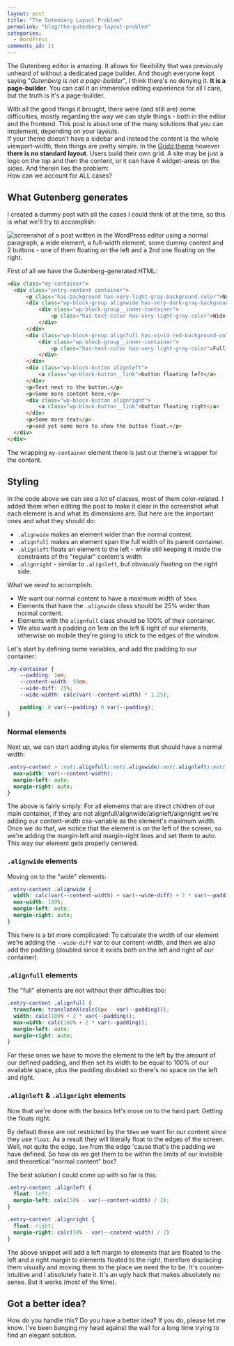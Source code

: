 ```yaml
---
layout: post
title: "The Gutenberg Layout Problem"
permalink: "blog/the-gutenberg-layout-problem"
categories:
  - WordPress
comments_id: 11
---
```


The Gutenberg editor is amazing. It allows for flexibility that was previously unheard of without a dedicated page builder. And though everyone kept saying "_Gutenberg is not a page-builder_", I think there's no denying it. **It is a page-builder**. You can call it an immersive editing experience for all I care, but the truth is it's a page-builder.

With all the good things it brought, there were (and still are) some difficulties, mostly regarding the way we can style things - both in the editor and the frontend. This post is about one of the many solutions that you can implement, depending on your layouts.  
If your theme doesn't have a sidebar and instead the content is the whole viewport-width, then things are pretty simple. In the [Gridd theme](https://wplemon.com/gridd) however **there is no standard layout**. Users build their own grid. A site may be just a logo on the top and then the content, or it can have 4 widget-areas on the sides. And therein lies the problem:  
How can we account for ALL cases?

## What Gutenberg generates

I created a dummy post with all the cases I could think of at the time, so this is what we'll try to accomplish:

<img src="https://aristath.github.io/assets/article_images/screenshot_2019-10-29-test-post-localhost.png" alt="screenshot of a post written in the WordPress editor using a normal paragraph, a wide element, a full-width element, some dummy content and 2 buttons - one of them floating on the left and a 2nd one floating on the right.">

First of all we have the Gutenberg-generated HTML:

```html
<div class="my-container">
  <div class="entry-content container">
      <p class="has-background has-very-light-gray-background-color">Normal content.</p>
      <div class="wp-block-group alignwide has-very-dark-gray-background-color has-background">
          <div class="wp-block-group__inner-container">
              <p class="has-text-color has-very-light-gray-color">Wide content.</p>
          </div>
      </div>
      <div class="wp-block-group alignfull has-vivid-red-background-color has-background">
          <div class="wp-block-group__inner-container">
              <p class="has-text-color has-very-light-gray-color">Full-width content.</p>
          </div>
      </div>
      <div class="wp-block-button alignleft">
          <a class="wp-block-button__link">button floating left</a>
      </div>
      <p>Text next to the button.</p>
      <p>Some more content here.</p>
      <div class="wp-block-button alignright">
          <a class="wp-block-button__link">button floating right</a>
      </div>
      <p>Some more text</p>
      <p>and yet some more to show the button float.</p>
  </div>
</div>
```

The wrapping `my-container` element there is just our theme's wrapper for the content.

## Styling

In the code above we can see a lot of classes, most of them color-related. I added them when editing the post to make it clear in the screenshot what each element is and what its dimensions are. But here are the important ones and what they should do:

* `.alignwide` makes an element wider than the normal content.
* `.alignfull` makes an element span the full width of its parent container.
* `.alignleft` floats an element to the left - while still keeping it inside the constraints of the "regular" content's width
* `.alignright` - similar to `.alignleft`, but obviously floating on the right side.

What we _need_ to accomplish:

* We want our normal content to have a maximum width of `50em`.
* Elements that have the `.alignwide` class should be 25% wider than normal content.
* Elements with the `alignfull` class should be 100% of their container.
* We also want a padding on 1em on the left & right of our elements, otherwise on mobile they're going to stick to the edges of the window.

Let's start by defining some variables, and add the padding to our container:

```css
.my-container {
    --padding: 1em;
    --content-width: 50em;
    --wide-diff: 25%;
    --wide-width: calc(var(--content-width) * 1.25);

    padding: 0 var(--padding) 0 var(--padding);
}
```

### Normal elements

Next up, we can start adding styles for elements that should have a normal width:

```css
.entry-content > :not(.alignfull):not(.alignwide):not(.alignleft):not(.alignright) {
  max-width: var(--content-width);
  margin-left: auto;
  margin-right: auto;
}
```

The above is fairly simply: For all elements that are direct children of our main container, if they are not alignfull/alignwide/alignleft/alignright we're adding our content-width css-variable as the element's maximum width.
Once we do that, we notice that the element is on the left of the screen, so we're adding the margin-left and margin-right lines and set them to auto. This way our element gets properly centered.

### `.alignwide` elements

Moving on to the "wide" elements:

```css
.entry-content .alignwide {
  width: calc(var(--content-width) + var(--wide-diff) + 2 * var(--padding));
  max-width: 100%;
  margin-left: auto;
  margin-right: auto;
}
```
This here is a bit more complicated: To calculate the width of our element we're adding the `--wide-diff` var to our content-width, and then we also add the padding (doubled since it exists both on the left and right of our container).

### `.alignfull` elements

The "full" elements are not without their difficulties too:

```css
.entry-content .alignfull {
  transform: translateX(calc(0px - var(--padding)));
  width: calc(100% + 2 * var(--padding));
  max-width: calc(100% + 2 * var(--padding));
  margin-left: auto;
  margin-right: auto;
}
```
For these ones we have to move the element to the left by the amount of our defined padding, and then set its width to be equal to 100% of our available space, plus the padding doubled so there's no space on the left and right.

### `.alignleft` & `.alignright` elements

Now that we're done with the basics let's move on to the hard part: Getting the floats right.

By default these are not restricted by the `50em` we want for our content since they use `float`. As a result they will literally float to the edges of the screen. Well, not quite the edge, `1em` from the edge 'cause that's the padding we have defined. So how do we get them to be within the limits of our invisible and theoretical "normal content" box?

The best solution I could come up with so far is this:

```css
.entry-content .alignleft {
  float: left;
  margin-left: calc(50% - var(--content-width) / 2);
}

.entry-content .alignright {
  float: right;
  margin-right: calc(50% - var(--content-width) / 2)
}
```

The above snippet will add a left margin to elements that are floated to the left and a right margin to elements floated to the right, therefore displacing them visually and moving them to the place we need the to be. It's counter-intuitive and I absolutely hate it. It's an ugly hack that makes absolutely no sense. But it works (most of the time).

## Got a better idea?

How do you handle this? Do you have a better idea? If you do, please let me know. I've been banging my head against the wall for a long time trying to find an elegant solution.
